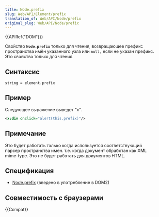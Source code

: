 ```yaml
---
title: Node.prefix
slug: Web/API/Element/prefix
translation_of: Web/API/Node/prefix
original_slug: Web/API/Node/prefix
---
```

{{APIRef("DOM")}}

Свойство **`Node.prefix`** только для чтения, возвращающее префикс пространства имён указанного узла или `null,` если не указан префикс. Это свойство только для чтения.

## Синтаксис

```
string = element.prefix
```

## Пример

Следующее выражение выведет "x".

```xml
<x:div onclick="alert(this.prefix)"/>
```

## Примечание

Это будет работать только когда используется соответствующий парсер пространства имен. т.е. когда документ обработан как XML mime-type. Это не будет работать для документов HTML.

## Спецификация

- [Node.prefix](http://www.w3.org/TR/2000/REC-DOM-Level-2-Core-20001113/core.html#ID-NodeNSPrefix) (введено в употребление в DOM2)

## Совместимость с браузерами

{{Compat}}
